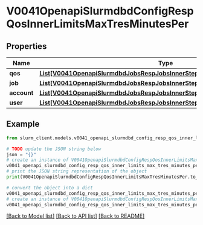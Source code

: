 # V0041OpenapiSlurmdbdConfigRespQosInnerLimitsMaxTresMinutesPer


## Properties

Name | Type | Description | Notes
------------ | ------------- | ------------- | -------------
**qos** | [**List[V0041OpenapiSlurmdbdJobsRespJobsInnerStepsInnerTresRequestedMaxInner]**](V0041OpenapiSlurmdbdJobsRespJobsInnerStepsInnerTresRequestedMaxInner.md) | GrpTRESRunMins | [optional] 
**job** | [**List[V0041OpenapiSlurmdbdJobsRespJobsInnerStepsInnerTresRequestedMaxInner]**](V0041OpenapiSlurmdbdJobsRespJobsInnerStepsInnerTresRequestedMaxInner.md) | MaxTRESMinsPerJob | [optional] 
**account** | [**List[V0041OpenapiSlurmdbdJobsRespJobsInnerStepsInnerTresRequestedMaxInner]**](V0041OpenapiSlurmdbdJobsRespJobsInnerStepsInnerTresRequestedMaxInner.md) | MaxTRESRunMinsPerAccount | [optional] 
**user** | [**List[V0041OpenapiSlurmdbdJobsRespJobsInnerStepsInnerTresRequestedMaxInner]**](V0041OpenapiSlurmdbdJobsRespJobsInnerStepsInnerTresRequestedMaxInner.md) | MaxTRESRunMinsPerUser | [optional] 

## Example

```python
from slurm_client.models.v0041_openapi_slurmdbd_config_resp_qos_inner_limits_max_tres_minutes_per import V0041OpenapiSlurmdbdConfigRespQosInnerLimitsMaxTresMinutesPer

# TODO update the JSON string below
json = "{}"
# create an instance of V0041OpenapiSlurmdbdConfigRespQosInnerLimitsMaxTresMinutesPer from a JSON string
v0041_openapi_slurmdbd_config_resp_qos_inner_limits_max_tres_minutes_per_instance = V0041OpenapiSlurmdbdConfigRespQosInnerLimitsMaxTresMinutesPer.from_json(json)
# print the JSON string representation of the object
print(V0041OpenapiSlurmdbdConfigRespQosInnerLimitsMaxTresMinutesPer.to_json())

# convert the object into a dict
v0041_openapi_slurmdbd_config_resp_qos_inner_limits_max_tres_minutes_per_dict = v0041_openapi_slurmdbd_config_resp_qos_inner_limits_max_tres_minutes_per_instance.to_dict()
# create an instance of V0041OpenapiSlurmdbdConfigRespQosInnerLimitsMaxTresMinutesPer from a dict
v0041_openapi_slurmdbd_config_resp_qos_inner_limits_max_tres_minutes_per_from_dict = V0041OpenapiSlurmdbdConfigRespQosInnerLimitsMaxTresMinutesPer.from_dict(v0041_openapi_slurmdbd_config_resp_qos_inner_limits_max_tres_minutes_per_dict)
```
[[Back to Model list]](../README.md#documentation-for-models) [[Back to API list]](../README.md#documentation-for-api-endpoints) [[Back to README]](../README.md)


